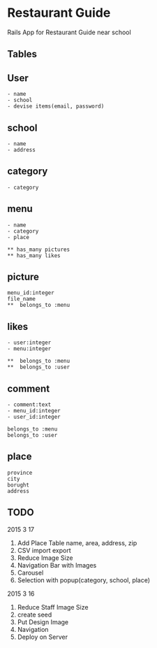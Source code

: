 # Restaurant Guide

Rails App for Restaurant Guide near school

## Tables
## User
	- name
	- school
	- devise items(email, password)
	
## school
	- name
	- address
	
## category
	- category

## menu
	- name
	- category
	- place
	
	** has_many pictures
	** has_many likes
	
## picture
	menu_id:integer
	file_name
	**  belongs_to :menu

## likes
	- user:integer
	- menu:integer
	
	**  belongs_to :menu
	**  belongs_to :user
	
## comment
	- comment:text
	- menu_id:integer
	- user_id:integer

	belongs_to :menu
	belongs_to :user
	
## place
	province
	city
	borught
	address

## TODO
2015 3 17
1. Add Place Table 
	name, area, address, zip
1. CSV import export
1. Reduce Image Size
1. Navigation Bar with Images
1. Carousel 
1. Selection with popup(category, school, place) 

2015 3 16
1. Reduce Staff Image Size
1. create seed
1. Put Design Image
1. Navigation
1. Deploy on Server
